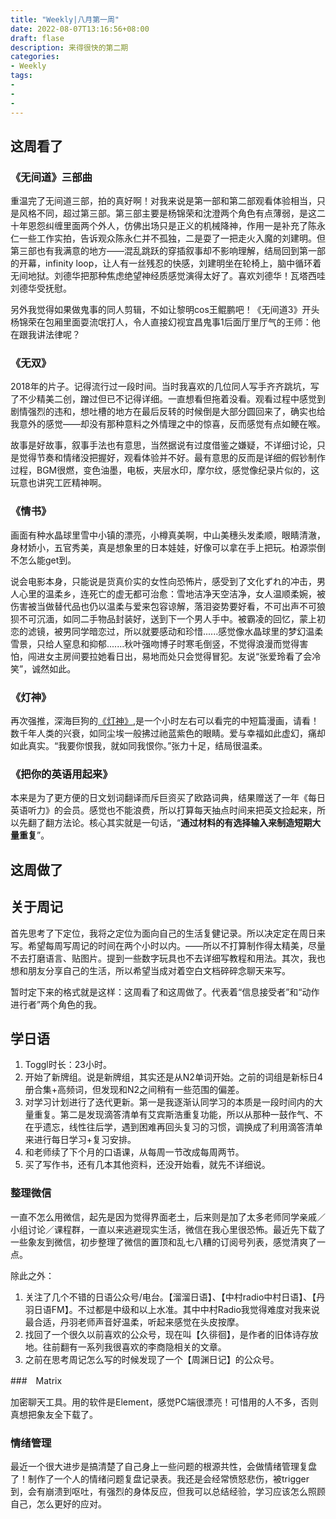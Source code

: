 ```yaml
---
title: "Weekly|八月第一周"
date: 2022-08-07T13:16:56+08:00
draft: flase
description: 来得很快的第二期
categories: 
- Weekly
tags:
- 
-
-
---
```


## 这周看了

### 《无间道》三部曲

重温完了无间道三部，拍的真好啊！对我来说是第一部和第二部观看体验相当，只是风格不同，超过第三部。第三部主要是杨锦荣和沈澄两个角色有点薄弱，是这二十年恩怨纠缠里面两个外人，仿佛出场只是正义的机械降神，作用一是补充了陈永仁一些工作实拍，告诉观众陈永仁并不孤独，二是耍了一把走火入魔的刘建明。但第三部也有我满意的地方——混乱跳跃的穿插叙事却不影响理解，结局回到第一部的开幕，infinity loop，让人有一丝残忍的快感，刘建明坐在轮椅上，脑中循环着无间地狱。刘德华把那种焦虑绝望神经质感觉演得太好了。喜欢刘德华！瓦塔西哇刘德华受抚慰。

另外我觉得如果做鬼事的同人剪辑，不如让黎明cos王鲲鹏吧！《无间道3》开头杨锦荣在包厢里面耍流氓打人，令人直接幻视宜昌鬼事1后面厅里厅气的王师：他在跟我讲法律呢？

### 《无双》

2018年的片子。记得流行过一段时间。当时我喜欢的几位同人写手齐齐跳坑，写了不少精美二创，蹭过但已不记得详细。一直想看但拖着没看。观看过程中感觉到剧情强烈的违和，想吐槽的地方在最后反转的时候倒是大部分圆回来了，确实也给我意外的感觉——却没有那种意料之外情理之中的惊喜，反而感觉有点如鲠在喉。

故事是好故事，叙事手法也有意思，当然据说有过度借鉴之嫌疑，不详细讨论，只是觉得节奏和情绪没把握好，观看体验并不好。最有意思的反而是详细的假钞制作过程，BGM很燃，变色油墨，电板，夹层水印，摩尔纹，感觉像纪录片似的，这玩意也讲究工匠精神啊。

### 《情书》

画面有种水晶球里雪中小镇的漂亮，小樽真美啊，中山美穗头发柔顺，眼睛清澈，身材娇小，五官秀美，真是想象里的日本娃娃，好像可以拿在手上把玩。柏源崇倒不怎么能get到。

说会电影本身，只能说是货真价实的女性向恐怖片，感受到了文化ずれ的冲击，男人心里的温柔乡，连死亡的虚无都可治愈：雪地洁净天空洁净，女人温顺柔婉，被伤害被当做替代品也仍以温柔与爱来包容谅解，落泪姿势要好看，不可出声不可狼狈不可沉湎，如同二手物品封装好，送到下一个男人手中。被霸凌的回忆，蒙上初恋的滤镜，被男同学暗恋过，所以就要感动和珍惜......感觉像水晶球里的梦幻温柔雪景，只给人窒息和抑郁.......秋叶强吻博子时寒毛倒竖，不觉得浪漫而觉得害怕，闯进女主房间要拉她看日出，易地而处只会觉得冒犯。友说“张爱玲看了会冷笑”，诚然如此。

### 《灯神》

再次强推，深海巨狗的[《灯神》](https://afdian.net/album/76a5c216befa11eb8a2852540025c377),是一个小时左右可以看完的中短篇漫画，请看！数千年人类的兴衰，如同尘埃一般拂过祂蓝紫色的眼睛。爱与幸福如此虚幻，痛却如此真实。“我要你恨我，就如同我恨你。”张力十足，结局很温柔。

### 《把你的英语用起来》

本来是为了更方便的日文划词翻译而斥巨资买了欧路词典，结果赠送了一年《每日英语听力》的会员。感觉也不能浪费，所以打算每天抽点时间来把英文捡起来，所以先翻了翻方法论。核心其实就是一句话，“**通过材料的有选择输入来制造短期大量重复**”。

## 这周做了

## 关于周记

首先思考了下定位，我将之定位为面向自己的生活复健记录。所以决定定在周日来写。希望每周写周记的时间在两个小时以内。——所以不打算制作得太精美，尽量不去打磨语言、贴图片。提到一些数字玩具也不去详细写教程和用法。其次，我也想和朋友分享自己的生活，所以希望当成对着空白文档碎碎念聊天来写。

暂时定下来的格式就是这样：这周看了和这周做了。代表着“信息接受者”和“动作进行者”两个角色的我。

## 学日语

1. Toggl时长：23小时。
2. 开始了新牌组。说是新牌组，其实还是从N2单词开始。之前的词组是新标日4册合集+高频词，但发现和N2之间稍有一些范围的偏差。
3. 对学习计划进行了迭代更新。第一是我逐渐认同学习的本质是一段时间内的大量重复。第二是发现滴答清单有艾宾斯浩重复功能，所以从那种一鼓作气、不在乎遗忘，线性往后学，遇到困难再回头复习的习惯，调换成了利用滴答清单来进行每日学习+复习安排。
4. 和老师续了下个月的口语课，从每周一节改成每周两节。
5. 买了写作书，还有几本其他资料，还没开始看，就先不详细说。

### 整理微信

一直不怎么用微信，起先是因为觉得界面老土，后来则是加了太多老师同学亲戚／小组讨论／课程群，一直以来逃避现实生活，微信在我心里很恐怖。最近先下载了一些象友到微信，初步整理了微信的置顶和乱七八糟的订阅号列表，感觉清爽了一点。

除此之外：

1. 关注了几个不错的日语公众号/电台。【溜溜日语】、【中村radio中村日语】、【丹羽日语FM】。不过都是中级和以上水准。其中中村Radio我觉得难度对我来说最合适，丹羽老师声音好温柔，听起来感觉在头皮按摩。
2. 找回了一个很久以前喜欢的公众号，现在叫【久徘徊】，是作者的旧体诗存放地。往前翻有一系列我很喜欢的李商隐相关的文章。
3. 之前在思考周记怎么写的时候发现了一个【周渊日记】的公众号。

###　Matrix

加密聊天工具。用的软件是Element，感觉PC端很漂亮！可惜用的人不多，否则真想把象友全下载了。

### 情绪管理

最近一个很大进步是搞清楚了自己身上一些问题的根源共性，会做情绪管理复盘了！制作了一个人的情绪问题复盘记录表。我还是会经常愤怒悲伤，被trigger到，会有崩溃到呕吐，有强烈的身体反应，但我可以总结经验，学习应该怎么照顾自己，怎么更好的应对。



## 
